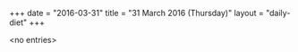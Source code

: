 +++
date = "2016-03-31"
title = "31 March 2016 (Thursday)"
layout = "daily-diet"
+++

<p>&lt;no entries&gt;</p>